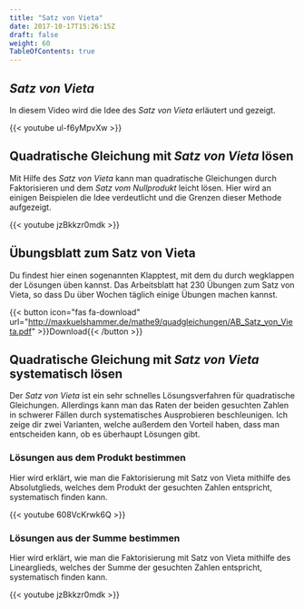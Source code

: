 ```yaml
---
title: "Satz von Vieta"
date: 2017-10-17T15:26:15Z
draft: false
weight: 60
TableOfContents: true
---
```


## *Satz von Vieta*
In diesem Video wird die Idee des *Satz von Vieta* erläutert und gezeigt.

{{< youtube ul-f6yMpvXw >}}

## Quadratische Gleichung mit *Satz von Vieta* lösen
Mit Hilfe des *Satz von Vieta* kann man quadratische Gleichungen durch Faktorisieren und dem *Satz vom Nullprodukt* leicht lösen. Hier wird an einigen Beispielen die Idee verdeutlicht und die Grenzen dieser Methode aufgezeigt.

{{< youtube jzBkkzr0mdk >}}

## Übungsblatt zum Satz von Vieta
Du findest hier einen sogenannten Klapptest, mit dem du durch wegklappen der Lösungen üben kannst. Das Arbeitsblatt hat 230 Übungen zum Satz von Vieta, so dass Du über Wochen täglich einige Übungen machen kannst.

{{< button icon="fas fa-download" url="http://maxkuelshammer.de/mathe9/quadgleichungen/AB_Satz_von_Vieta.pdf" >}}Download{{< /button >}}


## Quadratische Gleichung mit *Satz von Vieta* systematisch lösen
Der *Satz von Vieta* ist ein sehr schnelles Lösungsverfahren für quadratische Gleichungen. Allerdings kann man das Raten der beiden gesuchten Zahlen in schwerer Fällen durch systematisches Ausprobieren beschleunigen. Ich zeige dir zwei Varianten, welche außerdem den Vorteil haben, dass man entscheiden kann, ob es überhaupt Lösungen gibt.

### Lösungen aus dem Produkt bestimmen
Hier wird erklärt, wie man die Faktorisierung mit Satz von Vieta mithilfe des Absolutglieds, welches dem Produkt der gesuchten Zahlen entspricht, systematisch finden kann.


{{< youtube 608VcKrwk6Q >}}

### Lösungen aus der Summe bestimmen
Hier wird erklärt, wie man die Faktorisierung mit Satz von Vieta mithilfe des Linearglieds, welches der Summe der gesuchten Zahlen entspricht, systematisch finden kann.

{{< youtube jzBkkzr0mdk >}}
